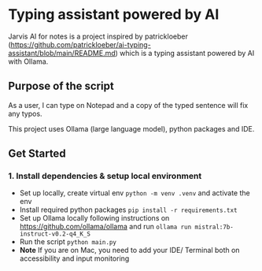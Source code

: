 # Typing assistant powered by AI 

Jarvis AI for notes is a project inspired by patrickloeber (https://github.com/patrickloeber/ai-typing-assistant/blob/main/README.md) which is a typing assistant powered by AI with Ollama. 

## Purpose of the script
As a user, I can type on Notepad and a copy of the typed sentence will fix any typos. 

This project uses Ollama (large language model), python packages and IDE. 

## Get Started

### 1. Install dependencies & setup local environment
- Set up locally, create virtual env `python -m venv .venv` and activate the env
- Install required python packages `pip install -r requirements.txt`
- Set up Ollama locally following instructions on https://github.com/ollama/ollama and run `ollama run mistral:7b-instruct-v0.2-q4_K_S`
- Run the script `python main.py`
- **Note** If you are on Mac, you need to add your IDE/ Terminal both on accessibility and input monitoring 